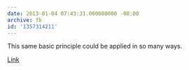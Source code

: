 ```yaml
---
date: 2013-01-04 07:43:31.000000000 -08:00
archive: fb
id: '1357314211'
---
```


This same basic principle could be applied in so many ways.

[Link](http://xkcd.com/1156/)
